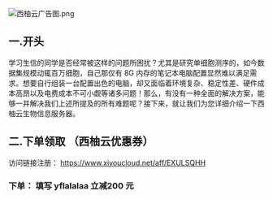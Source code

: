 ![西柚云广告图.png](https://cdn.nlark.com/yuque/0/2024/png/26571984/1722268119495-1c5dc33b-d5d1-48bb-a410-7bda06c82f8a.png#averageHue=%23e5dcb2&clientId=u15076bc0-bf9b-4&from=drop&id=u3f94cd1c&originHeight=500&originWidth=900&originalType=binary&ratio=1.25&rotation=0&showTitle=false&size=63415&status=done&style=none&taskId=ube06ebc9-6b26-4ed4-b93e-16e3961a13f&title=)

## 一.开头

学习生信的同学是否经常被这样的问题所困扰？尤其是研究单细胞测序的，如今数据集规模动辄百万细胞，自己那仅有 8G 内存的笔记本电脑配置显然难以满足需求。想要自行组装一台配置出色的电脑，却又面临着环境复杂、稳定性差、硬件成本高昂以及电费成本不可小觑等诸多问题！那么，有没有一种全面的解决方案，能够一并解决我们上述所提及的所有难题呢？接下来，就让我们为您详细介绍一下西柚云生物信息服务器。



## 二.下单领取 （西柚云优惠券）

访问链接注册： https://www.xiyoucloud.net/aff/EXULSQHH 

###  下单： 填写 yflalalaa 立减200 元

